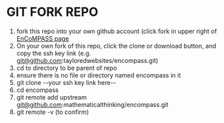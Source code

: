 # GIT FORK REPO

1. fork this repo into your own github account (click fork in upper right of [EnCoMPASS page](https://github.com/mathematicalthinking/encompass)
1. On your own fork of this repo, click the clone or download button, and copy the ssh key link (e.g. git@github.com:tayloredwebsites/encompass.git)
1. cd to directory to be parent of repo
1. ensure there is no file or directory named encompass in it
1. git clone --your ssh key link here--
1. cd encompass
1. git remote add upstream git@github.com:mathematicalthinking/encompass.git
1. git remote -v (to confirm)
